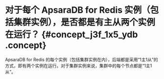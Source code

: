 # 对于每个 ApsaraDB for Redis 实例（包括集群实例），是否都是有主从两个实例在运行？ {#concept_j3f_1x5_ydb .concept}

ApsaraDB for Redis 的每个实例（包括集群实例在内），后端都是采用“1主1从”的方式，即有两个实例在运行。对于集群实例来说，集群中的每个节点都是“1主1从”。

